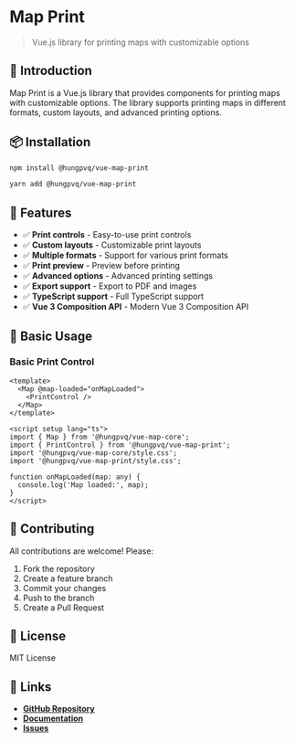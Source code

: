 # Map Print

> Vue.js library for printing maps with customizable options

## 🚀 Introduction

Map Print is a Vue.js library that provides components for printing maps with customizable options. The library supports printing maps in different formats, custom layouts, and advanced printing options.

## 📦 Installation

```bash
npm install @hungpvq/vue-map-print
```

```bash
yarn add @hungpvq/vue-map-print
```

## 🎯 Features

- ✅ **Print controls** - Easy-to-use print controls
- ✅ **Custom layouts** - Customizable print layouts
- ✅ **Multiple formats** - Support for various print formats
- ✅ **Print preview** - Preview before printing
- ✅ **Advanced options** - Advanced printing settings
- ✅ **Export support** - Export to PDF and images
- ✅ **TypeScript support** - Full TypeScript support
- ✅ **Vue 3 Composition API** - Modern Vue 3 Composition API

## 🚀 Basic Usage

### Basic Print Control

```vue
<template>
  <Map @map-loaded="onMapLoaded">
    <PrintControl />
  </Map>
</template>

<script setup lang="ts">
import { Map } from '@hungpvq/vue-map-core';
import { PrintControl } from '@hungpvq/vue-map-print';
import '@hungpvq/vue-map-core/style.css';
import '@hungpvq/vue-map-print/style.css';

function onMapLoaded(map: any) {
  console.log('Map loaded:', map);
}
</script>
```

## 🤝 Contributing

All contributions are welcome! Please:

1. Fork the repository
2. Create a feature branch
3. Commit your changes
4. Push to the branch
5. Create a Pull Request

## 📄 License

MIT License

## 🔗 Links

- **[GitHub Repository](https://github.com/hung4564/vue-library)**
- **[Documentation](/)**
- **[Issues](https://github.com/hung4564/vue-library/issues)**
